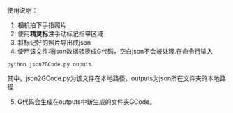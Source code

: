 使用说明：
1. 相机拍下手指照片
2. 使用**精灵标注**手动标记指甲区域
3. 将标记好的照片导出成json
4. 使用该文件将json数据转换成G代码，空白json不会被处理.在命令行输入
  ```
  python json2GCode.py ouputs
  ```
  其中，json2GCode.py为该文件在本地路径，outputs为json所在文件夹的本地路径

5. G代码会生成在outputs中新生成的文件夹GCode。
